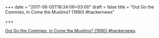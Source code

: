 +++
date = "2017-06-05T18:34:06+03:00"
draft = false
title = "Out Go the Commies, in Come the Muslims? (1990)  #hackernews"

+++

<p><a href="https://t.co/GgbAIvZXds">Out Go the Commies, in Come the Muslims? (1990)  #hackernews</a></p>